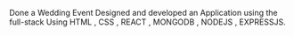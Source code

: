 Done a Wedding Event Designed and developed an Application using the full-stack Using HTML , CSS , REACT , MONGODB , NODEJS , EXPRESSJS.
